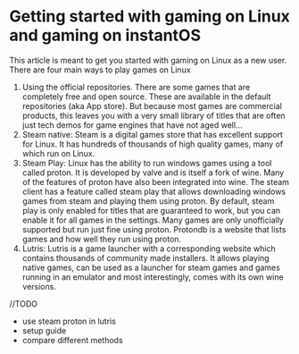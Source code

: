 # Getting started with gaming on Linux and gaming on instantOS

This article is meant to get you started with gaming on Linux as a new user.
There are four main ways to play games on Linux

1. Using the official repositories. There are some games that are completely
   free and open source. These are available in the default repositories (aka App
   store). But because most games are commercial products, this leaves you with a
   very small library of titles that are often just tech demos for game engines
   that have not aged well...
2. Steam native: Steam is a digital games store that has excellent support for
   Linux. It has hundreds of thousands of high quality games, many of which run
   on Linux.
3. Steam Play: Linux has the ability to run windows games using a tool called
   proton. It is developed by valve and is itself a fork of wine. Many of the
   features of proton have also been integrated into wine. The steam client has a
   feature called steam play that allows downloading windows games from steam and
   playing them using proton. By default, steam play is only enabled for titles
   that are guaranteed to work, but you can enable it for all games in the
   settings. Many games are only unofficially supported but run just fine using
   proton. Protondb is a website that lists games and how well they run using
   proton.
4. Lutris: Lutris is a game launcher with a corresponding website which
   contains thousands of community made installers. It allows playing native
   games, can be used as a launcher for steam games and games running in an
   emulator and most interestingly, comes with its own wine versions.

//TODO

- use steam proton in lutris
- setup guide
- compare different methods
